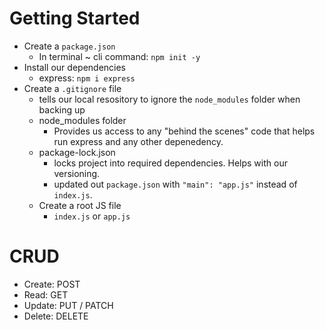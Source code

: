 # Getting Started
- Create a `package.json`
    - In terminal ~ cli command: `npm init -y`
- Install our dependencies
    - express: `npm i express`
- Create a `.gitignore` file
    - tells our local resository to ignore the `node_modules` folder when backing up
    - node_modules folder
        - Provides us access to any "behind the scenes" code that helps run express and any other depenedency.
    - package-lock.json
        - locks project into required dependencies. Helps with our versioning.
        - updated out `package.json` with `"main": "app.js"` instead of `index.js`.
    - Create a root JS file
        - `index.js` or `app.js`

# CRUD
- Create: POST
- Read: GET
- Update: PUT / PATCH
- Delete: DELETE

